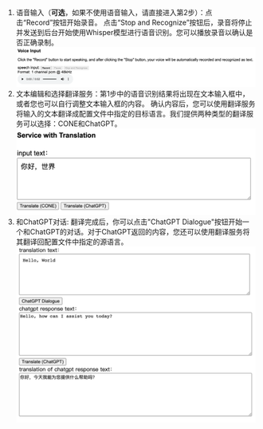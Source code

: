 1. 语音输入（**可选**，如果不使用语音输入，请直接进入第2步）：点击“Record”按钮开始录音。
点击“Stop and Recognize”按钮后，录音将停止并发送到后台开始使用Whisper模型进行语音识别。您可以播放录音以确认是否正确录制。
![case1](../image/case1_2.png "case1")
2. 文本编辑和选择翻译服务：第1步中的语音识别结果将出现在文本输入框中，或者您也可以自行调整文本输入框的内容。
确认内容后，您可以使用翻译服务将输入的文本翻译成配置文件中指定的目标语言。我们提供两种类型的翻译服务可以选择：CONE和ChatGPT。
![case1](../image/case1_3.png "case1")
3. 和ChatGPT对话: 翻译完成后，你可以点击"ChatGPT Dialogue"按钮开始一个和ChatGPT的对话。对于ChatGPT返回的内容，您还可以使用翻译服务将其翻译回配置文件中指定的源语言。
![case1](../image/case1_5.png "case1")
